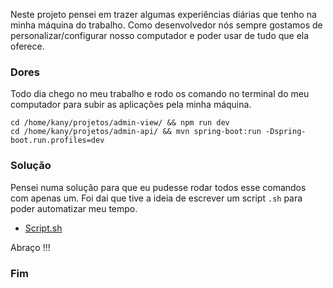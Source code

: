 
Neste projeto pensei em trazer algumas experiências diárias que tenho na minha máquina do trabalho. Como desenvolvedor nós sempre gostamos de personalizar/configurar nosso computador e poder usar de tudo que ela oferece.

### Dores

Todo dia chego no meu trabalho e rodo os comando no terminal do meu computador para subir as aplicações pela minha máquina.

	cd /home/kany/projetos/admin-view/ && npm run dev
	cd /home/kany/projetos/admin-api/ && mvn spring-boot:run -Dspring-boot.run.profiles=dev

### Solução

Pensei numa solução para que eu pudesse rodar todos esse comandos com apenas um. Foi dai que tive a ideia de escrever um script `.sh` para poder automatizar meu tempo.

- [Script.sh](https://github.com/kanyesteves/scripts.sh/blob/master/run_app.sh)


Abraço !!!
### Fim